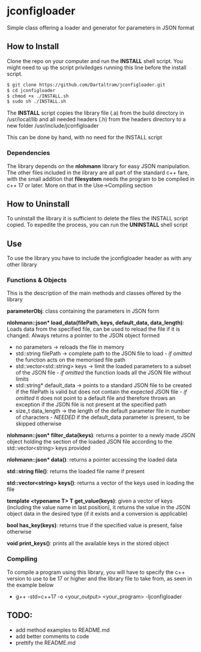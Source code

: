 # jconfigloader
Simple class offering a loader and generator for parameters in JSON format


## How to Install
Clone the repo on your computer and run the **INSTALL** shell script. You might need to up the script priviledges running this line before the install script.

```bash
$ git clone https://github.com/Dartaltram/jconfigloader.git
$ cd jconfigloader
$ chmod +x ./INSTALL.sh
$ sudo sh ./INSTALL.sh
```

The **INSTALL** script copies the library file (.a) from the build directory in /usr/local/lib and all needed headers (.h) from the headers directory to a new folder /usr/include/jconfigloader

This can be done by hand, with no need for the INSTALL script

### Dependencies
The library depends on the **nlohmann** library for easy JSON manipulation. The other files included in the library are all part of the standard c++ fare, with the small addition that **filesystem** needs the program to be compiled in c++ 17 or later. More on that in the Use->Compiling section


## How to Uninstall
To uninstall the library it is sufficient to delete the files the INSTALL script copied. To expedite the process, you can run the **UNINSTALL** shell script


## Use
To use the library you have to include the jconfigloader header as with any other library

### Functions & Objects
This is the description of the main methods and classes offered by the library

**parameterObj**: class containing the parameters in JSON form

**nlohmann::json\* load\_data(filePath, keys, default\_data, data\_length)**: Loads data from the specified file, can be used to reload the file if it is changed. Always returns a pointer to the JSON object formed

- no parameters -> reloads the file in memory
- std::string filePath -> complete path to the JSON file to load - _if omitted_ the function acts on the memorised file path
- std::vector\<std::string\> keys -> limit the loaded parameters to a subset of the JSON file - _if omitted_ the function loads all the JSON file without limits
- std::string* default\_data -> points to a standard JSON file to be created if the filePath is valid but does not contain the expected JSON file - _if omitted_ it does not point to a default file and therefore throws an exception if the JSON file is not present at the specified path
- size_t data\_length -> the length of the default parameter file in number of characters - _NEEDED_ if the default\_data parameter is present, to be skipped otherwise

**nlohmann::json\* filter_data(keys)**: returns a pointer to a newly made JSON object holding the section of the loaded JSON file according to the std::vector\<string\> keys provided

**nlohmann::json\* data()**: returns a pointer accessing the loaded data

**std::string file()**: returns the loaded file name if present

**std::vector\<string\> keys()**: returns a vector of the keys used in loading the file

**template \<typename T\> T get_value(keys)**: given a vector of keys (including the value name in last position), it returns the value in the JSON object data in the desired type (if it exists and a conversion is applicable)

**bool has_key(keys)**: returns true if the specified value is present, false otherwise

**void print_keys()**: prints all the available keys in the stored object


### Compiling
To compile a program using this library, you will have to specify the c++ version to use to be 17 or higher and the library file to take from, as seen in the example below

- g++ -std=c++17 -o \<your_output\> \<your_program\> -ljconfigloader

  

## TODO:

- add method examples to README.md
- add better comments to code
- prettify the README.md
